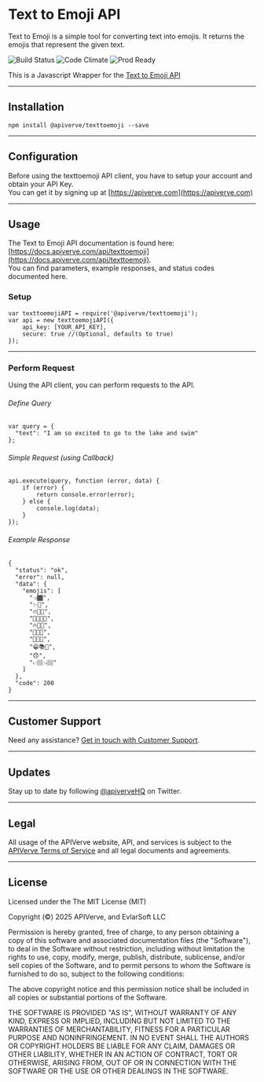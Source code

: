 Text to Emoji API
============

Text to Emoji is a simple tool for converting text into emojis. It returns the emojis that represent the given text.

![Build Status](https://img.shields.io/badge/build-passing-green)
![Code Climate](https://img.shields.io/badge/maintainability-B-purple)
![Prod Ready](https://img.shields.io/badge/production-ready-blue)

This is a Javascript Wrapper for the [Text to Emoji API](https://apiverve.com/marketplace/api/texttoemoji)

---

## Installation
	npm install @apiverve/texttoemoji --save

---

## Configuration

Before using the texttoemoji API client, you have to setup your account and obtain your API Key.  
You can get it by signing up at [https://apiverve.com](https://apiverve.com)

---

## Usage

The Text to Emoji API documentation is found here: [https://docs.apiverve.com/api/texttoemoji](https://docs.apiverve.com/api/texttoemoji).  
You can find parameters, example responses, and status codes documented here.

### Setup

```
var texttoemojiAPI = require('@apiverve/texttoemoji');
var api = new texttoemojiAPI({
    api_key: [YOUR_API_KEY],
    secure: true //(Optional, defaults to true)
});
```

---


### Perform Request
Using the API client, you can perform requests to the API.

###### Define Query

```
var query = {
  "text": "I am so excited to go to the lake and swim"
};
```

###### Simple Request (using Callback)

```
api.execute(query, function (error, data) {
    if (error) {
        return console.error(error);
    } else {
        console.log(data);
    }
});
```

###### Example Response

```
{
  "status": "ok",
  "error": null,
  "data": {
    "emojis": [
      "👈🏾",
      "✨👏",
      "🔥👏🏽",
      "👊🏾💪🏾",
      "🔥🤙🏼",
      "🤌🏽🔥",
      "🤩👏🏻",
      "😁📚🙌",
      "😞",
      "👉🏽👈🏽"
    ]
  },
  "code": 200
}
```

---

## Customer Support

Need any assistance? [Get in touch with Customer Support](https://apiverve.com/contact).

---

## Updates
Stay up to date by following [@apiverveHQ](https://twitter.com/apiverveHQ) on Twitter.

---

## Legal

All usage of the APIVerve website, API, and services is subject to the [APIVerve Terms of Service](https://apiverve.com/terms) and all legal documents and agreements.

---

## License
Licensed under the The MIT License (MIT)

Copyright (&copy;) 2025 APIVerve, and EvlarSoft LLC

Permission is hereby granted, free of charge, to any person obtaining a copy of this software and associated documentation files (the "Software"), to deal in the Software without restriction, including without limitation the rights to use, copy, modify, merge, publish, distribute, sublicense, and/or sell copies of the Software, and to permit persons to whom the Software is furnished to do so, subject to the following conditions:

The above copyright notice and this permission notice shall be included in all copies or substantial portions of the Software.

THE SOFTWARE IS PROVIDED "AS IS", WITHOUT WARRANTY OF ANY KIND, EXPRESS OR IMPLIED, INCLUDING BUT NOT LIMITED TO THE WARRANTIES OF MERCHANTABILITY, FITNESS FOR A PARTICULAR PURPOSE AND NONINFRINGEMENT. IN NO EVENT SHALL THE AUTHORS OR COPYRIGHT HOLDERS BE LIABLE FOR ANY CLAIM, DAMAGES OR OTHER LIABILITY, WHETHER IN AN ACTION OF CONTRACT, TORT OR OTHERWISE, ARISING FROM, OUT OF OR IN CONNECTION WITH THE SOFTWARE OR THE USE OR OTHER DEALINGS IN THE SOFTWARE.